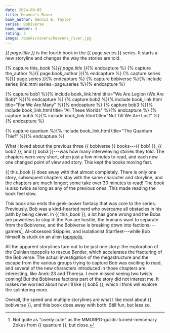 ```yaml
---
date: 2024-09-05
title: Heaven's River
book_author: Dennis E. Taylor
series: Bobiverse
book_number: 4
rating: 3
image: /books/covers/heavens_river.jpg
---
```


<cite class="book-title">{{ page.title }}</cite> is the fourth book in the
<span class="book-series">{{ page.series }}</span> series. It starts a new
storyline and changes the way the stories are told.

{% capture this_book %}<cite class="book-title">{{ page.title }}</cite>{% endcapture %}
{% capture the_author %}<span class="author-name">{{ page.book_author }}</span>{% endcapture %}
{% capture series %}<span class="book-series">{{ page.series }}</span>{% endcapture %}
{% capture bobiverse %}{% include series_link.html series=page.series %}{% endcapture %}

{% capture bob1 %}{% include book_link.html title="We Are Legion (We Are Bob)" %}{% endcapture %}
{% capture bob2 %}{% include book_link.html title="For We Are Many" %}{% endcapture %}
{% capture bob3 %}{% include book_link.html title="All These Worlds" %}{% endcapture %}
{% capture bob5 %}{% include book_link.html title="Not Till We Are Lost" %}{% endcapture %}

{% capture quantum %}{% include book_link.html title="The Quantum Thief" %}{% endcapture %}

What I loved about the previous three {{ bobiverse }} books---{{ bob1 }},
{{ bob2 }}, and {{ bob3 }}---was how many interweaving stories they told. The
chapters were very short, often just a few minutes to read, and each new one
changed point of view and story. This kept the books moving fast.

{{ this_book }} does away with that almost completely. There is only one
story, subsequent chapters stay with the same character and storyline, and the
chapters are much longer; some take over 30 minutes to read! The book is also
twice as long as any of the previous ones. This made reading the book feel
slow.

This book also ends the geek-power fantasy that was core to the series.
Previously, Bob was a kind-hearted nerd who overcame all obstacles in his path
by being clever. In {{ this_book }}, a lot has gone wrong and the Bobs are
powerless to stop it: the Pav are hostile, the humans want to separate from
the Bobiverse, and the Bobiverse is breaking down into
factions---gamers[^game_cringe], AI-obsessed Skippies, and isolationist
Starfleet---while Bob himself is stuck on an alien [topopolis][wiki_top].

[wiki_top]: https://en.wikipedia.org/wiki/Topopolis

[^game_cringe]:
    Not quite as "overly cute" as the MMORPG-guilds-turned-mercenary Zokus
    from {{ quantum }}, but close.

All the apparent storylines turn out to be just one story: the exploration of
the Quinlan topopolis to rescue Bender, which accelerates the fracturing of
the Bobiverse. The actual investigation of the megastructure and the escape
from the various groups trying to capture Bob was exciting to read, and
several of the new characters introduced in those chapters are interesting,
like Anek-23 and Theresa. I even missed seeing two twists coming! But the
Bobiverse factions part of the story did not interest me. It makes me worried
about how I'll like {{ bob5 }}, which I think will explore the splintering
more.

Overall, the speed and multiple storylines are what I like most about {{
bobiverse }}, and this book does away with both. Still fun, but less so.
